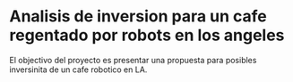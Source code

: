# Analisis de inversion para un cafe regentado por robots en los angeles
El objectivo del proyecto es presentar una propuesta para posibles inversinita de un cafe robotico en LA.
